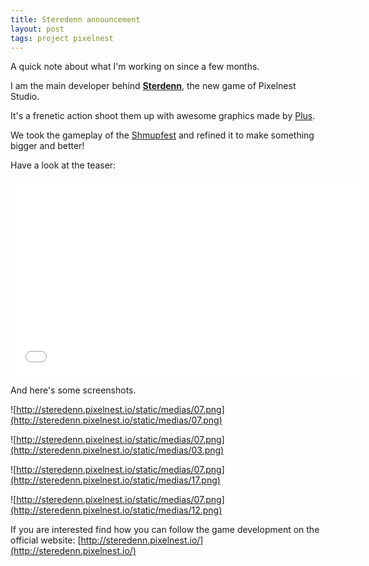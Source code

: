 ```yaml
---
title: Steredenn announcement
layout: post
tags: project pixelnest
---
```


A quick note about what I'm working on since a few months.

I am the main developer behind **[Sterdenn](http://steredenn.pixelnest.io/)**, the new game of Pixelnest Studio.

It's a frenetic action shoot them up with awesome graphics made by [Plus](http://pluspixels.tumblr.com).

We took the gameplay of the [Shmupfest](http://shmupfest.stunfest.fr) and refined it to make something bigger and better!

Have a look at the teaser:

<iframe width="560" height="315" src="//www.youtube.com/embed/ydeg_N86gBw" frameborder="0" allowfullscreen></iframe>

And here's some screenshots.

![http://steredenn.pixelnest.io/static/medias/07.png](http://steredenn.pixelnest.io/static/medias/07.png)

![http://steredenn.pixelnest.io/static/medias/07.png](http://steredenn.pixelnest.io/static/medias/03.png)

![http://steredenn.pixelnest.io/static/medias/07.png](http://steredenn.pixelnest.io/static/medias/17.png)

![http://steredenn.pixelnest.io/static/medias/07.png](http://steredenn.pixelnest.io/static/medias/12.png)

If you are interested find how you can follow the game development on the official website: [http://steredenn.pixelnest.io/](http://steredenn.pixelnest.io/)

